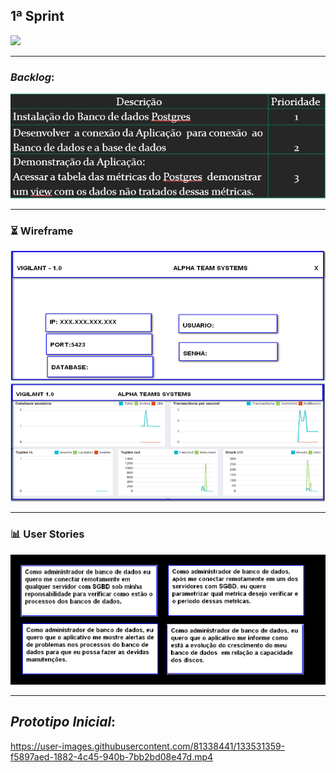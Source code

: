 ## 1ª Sprint

<img src="https://github.com/apibanco/Vigilant/blob/main/Sprints/1ª%20Sprint/Img/Vigilant.png" width="150px" >

----

### *Backlog*:
<img src="https://github.com/imagemrepositorio/Imagens/blob/main/Vigilant/1%20Sprint.png" width="600px">

----
### :hourglass_flowing_sand: Wireframe
<img src="https://github.com/imagemrepositorio/Imagens/blob/main/Vigilant/Wireframe.bmp" width="600px">
<img src="https://github.com/imagemrepositorio/Imagens/blob/main/Vigilant/Wireframe1.bmp" width="600px">

----

### :bar_chart: User Stories
<img src="https://github.com/imagemrepositorio/Imagens/blob/main/Vigilant/Stories.bmp" width="600px">

---

## *Prototipo Inicial*:

https://user-images.githubusercontent.com/81338441/133531359-f5897aed-1882-4c45-940b-7bb2bd08e47d.mp4
